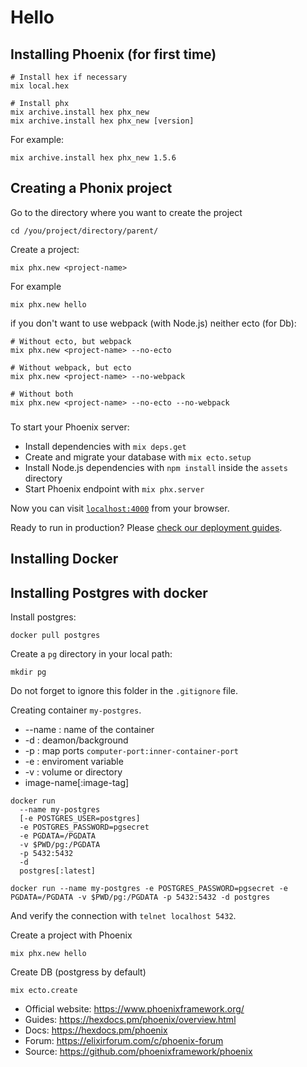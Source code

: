 # Hello

## Installing Phoenix (for first time)

```
# Install hex if necessary
mix local.hex

# Install phx
mix archive.install hex phx_new
mix archive.install hex phx_new [version]
```

For example:

```
mix archive.install hex phx_new 1.5.6
```

## Creating a Phonix project

Go to the directory where you want to create the project

```
cd /you/project/directory/parent/
```

Create a project:

```
mix phx.new <project-name>
```

For example

```
mix phx.new hello
```

if you don't want to use webpack (with Node.js) neither ecto (for Db):

```
# Without ecto, but webpack
mix phx.new <project-name> --no-ecto

# Without webpack, but ecto
mix phx.new <project-name> --no-webpack

# Without both
mix phx.new <project-name> --no-ecto --no-webpack
```

###

To start your Phoenix server:

- Install dependencies with `mix deps.get`
- Create and migrate your database with `mix ecto.setup`
- Install Node.js dependencies with `npm install` inside the `assets` directory
- Start Phoenix endpoint with `mix phx.server`

Now you can visit [`localhost:4000`](http://localhost:4000) from your browser.

Ready to run in production? Please [check our deployment guides](https://hexdocs.pm/phoenix/deployment.html).

## Installing Docker

## Installing Postgres with docker

Install postgres:

```
docker pull postgres
```

Create a `pg` directory in your local path:

```
mkdir pg
```

Do not forget to ignore this folder in the `.gitignore` file.

Creating container `my-postgres`.

- --name : name of the container
- -d : deamon/background
- -p : map ports `computer-port:inner-container-port`
- -e : enviroment variable
- -v : volume or directory
- image-name[:image-tag]

```
docker run
  --name my-postgres
  [-e POSTGRES_USER=postgres]
  -e POSTGRES_PASSWORD=pgsecret
  -e PGDATA=/PGDATA
  -v $PWD/pg:/PGDATA
  -p 5432:5432
  -d
  postgres[:latest]
```

```
docker run --name my-postgres -e POSTGRES_PASSWORD=pgsecret -e PGDATA=/PGDATA -v $PWD/pg:/PGDATA -p 5432:5432 -d postgres
```

And verify the connection with `telnet localhost 5432`.

Create a project with Phoenix

```
mix phx.new hello
```

Create DB (postgress by default)

```
mix ecto.create
```

- Official website: https://www.phoenixframework.org/
- Guides: https://hexdocs.pm/phoenix/overview.html
- Docs: https://hexdocs.pm/phoenix
- Forum: https://elixirforum.com/c/phoenix-forum
- Source: https://github.com/phoenixframework/phoenix
